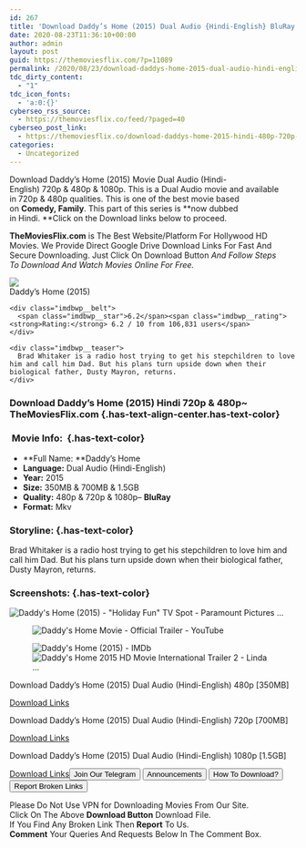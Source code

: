 ```yaml
---
id: 267
title: 'Download Daddy’s Home (2015) Dual Audio {Hindi-English} BluRay 480p [350MB] || 720p [700MB] || 1080p [1.5GB]'
date: 2020-08-23T11:36:10+00:00
author: admin
layout: post
guid: https://themoviesflix.com/?p=11089
permalink: /2020/08/23/download-daddys-home-2015-dual-audio-hindi-english-bluray-480p-350mb-720p-700mb-1080p-1-5gb/
tdc_dirty_content:
  - "1"
tdc_icon_fonts:
  - 'a:0:{}'
cyberseo_rss_source:
  - https://themoviesflix.co/feed/?paged=40
cyberseo_post_link:
  - https://themoviesflix.co/download-daddys-home-2015-hindi-480p-720p-1080p/
categories:
  - Uncategorized
---
```

Download Daddy’s Home (2015)&nbsp;Movie&nbsp;Dual Audio (Hindi-English)&nbsp;720p&nbsp;&&nbsp;480p&nbsp;& 1080p. This is a Dual Audio movie and available in&nbsp;720p&nbsp;&&nbsp;480p&nbsp;qualities. This is one of the best movie based on&nbsp;**Comedy,&nbsp;Family**. This part of this series is&nbsp;**now dubbed in&nbsp;Hindi.&nbsp;**Click on the Download links below to proceed.

**TheMoviesFlix.com**&nbsp;is The Best Website/Platform For Hollywood HD Movies. We Provide Direct Google Drive Download Links For Fast And Secure Downloading. Just Click On Download Button&nbsp;_And Follow Steps To&nbsp;Download And Watch Movies Online For Free._

<div class="imdbwp imdbwp--movie dark">
  <div class="imdbwp__thumb">
    <a class="imdbwp__link" target="_blank" title="Daddy's Home" href="https://www.imdb.com/title/tt1528854/" rel="nofollow noopener noreferrer"><img class="imdbwp__img" src="https://m.media-amazon.com/images/M/MV5BMTQ0OTE1MTk4N15BMl5BanBnXkFtZTgwMDM5OTk5NjE@._V1_SX300.jpg" /></a>
  </div>
  
  <div class="imdbwp__content">
    <div class="imdbwp__header">
      <span class="imdbwp__title">Daddy&#8217;s Home</span> (2015)
    </div>
    
    <div class="imdbwp__belt">
      <span class="imdbwp__star">6.2</span><span class="imdbwp__rating"><strong>Rating:</strong> 6.2 / 10 from 106,831 users</span>
    </div>
    
    <div class="imdbwp__teaser">
      Brad Whitaker is a radio host trying to get his stepchildren to love him and call him Dad. But his plans turn upside down when their biological father, Dusty Mayron, returns.
    </div>
  </div>
</div>

### Download Daddy’s Home (2015) Hindi 720p & 480p~ TheMoviesFlix.com {.has-text-align-center.has-text-color}

### &nbsp;Movie Info:&nbsp; {.has-text-color}

  * **Full Name:&nbsp;**Daddy’s Home
  * **Language:**&nbsp;Dual Audio (Hindi-English)
  * **Year:**&nbsp;2015
  * **Size:**&nbsp;350MB & 700MB & 1.5GB
  * **Quality:**&nbsp;480p & 720p & 1080p–&nbsp;**BluRay**
  * **Format:**&nbsp;Mkv

### Storyline: {.has-text-color}

Brad Whitaker is a radio host trying to get his stepchildren to love him and call him Dad. But his plans turn upside down when their biological father, Dusty Mayron, returns.

### Screenshots: {.has-text-color}<figure class="wp-block-image">

![Daddy's Home (2015) - "Holiday Fun" TV Spot - Paramount Pictures ...](https://i.ytimg.com/vi/afgaL88m6Ac/maxresdefault.jpg) </figure> <figure class="wp-block-image">![Daddy's Home Movie - Official Trailer - YouTube](https://i.ytimg.com/vi/arhMMJx7tCU/maxresdefault.jpg)</figure> <figure class="wp-block-image">![Daddy's Home (2015) - IMDb](https://m.media-amazon.com/images/M/MV5BNzM0NjMzMzAzOF5BMl5BanBnXkFtZTgwMTQwMjExNzE@._V1_.jpg)<figcaption>![Daddy's Home 2015 HD Movie International Trailer 2 - Linda ...](https://uktvcatchup.com/wp-content/uploads/2017/11/daddys-home-2015-hd-movie-international-trailer-2-linda-cardellini-will-ferrell-comedy-movie.jpg)</figcaption></figure> 

<p class="has-text-align-center has-text-color has-medium-font-size">
  Download&nbsp;Daddy’s Home (2015) Dual Audio (Hindi-English)&nbsp;480p&nbsp;[350MB]
</p>

<span class="mb-center maxbutton-3-center"><span class="maxbutton-3-container mb-container"><a class="maxbutton-3 maxbutton maxbutton-post-button" target="_blank" rel="nofollow noopener noreferrer" href="https://coinquint.com/a7492/"><span class="mb-text">Download Links</span></a></span></span>

<p class="has-text-align-center has-text-color has-medium-font-size">
  Download&nbsp;Daddy’s Home (2015) Dual Audio (Hindi-English)&nbsp;720p&nbsp;[700MB]
</p>

<span class="mb-center maxbutton-3-center"><span class="maxbutton-3-container mb-container"><a class="maxbutton-3 maxbutton maxbutton-post-button" target="_blank" rel="nofollow noopener noreferrer" href="https://coinquint.com/a7494/"><span class="mb-text">Download Links</span></a></span></span>

<p class="has-text-align-center has-text-color has-medium-font-size">
  Download&nbsp;Daddy’s Home (2015) Dual Audio (Hindi-English)&nbsp;1080p&nbsp;[1.5GB]
</p>

<span class="mb-center maxbutton-3-center"><span class="maxbutton-3-container mb-container"><a class="maxbutton-3 maxbutton maxbutton-post-button" target="_blank" rel="nofollow noopener noreferrer" href="https://coinquint.com/a7498/"><span class="mb-text">Download Links</span></a></span></span><a href="https://t.me/themoviesflixcom" target="_blank" data-wpel-link="external" rel="nofollow external noopener noreferrer"><button class="button button5">Join Our Telegram</button></a> <a href="https://themoviesflix.co/download-daddys-home-2015-hindi-480p-720p-1080p/#" target="_blank" data-wpel-link="external" rel="nofollow external noopener noreferrer"><button class="button button5">Announcements</button></a> <a href="https://themoviesflix.com/how-to-download/" target="_blank" data-wpel-link="external" rel="nofollow external noopener noreferrer"><button class="button button5">How To Download?</button></a> <a href="https://themoviesflix.co/download-daddys-home-2015-hindi-480p-720p-1080p/#" target="_blank" data-wpel-link="external" rel="nofollow external noopener noreferrer"><button class="button button5">Report Broken Links</button></a> 

<div class="alert alert-danger">
  Please Do Not Use VPN for Downloading Movies From Our Site.
</div>

<div class="alert alert-success">
  Click On The Above <strong>Download Button</strong> Download File.
</div>

<div class="alert alert-warning">
  If You Find Any Broken Link Then <strong>Report</strong> To Us.
</div>

<div class="alert alert-info">
  <strong>Comment</strong> Your Queries And Requests Below In The Comment Box.
</div>